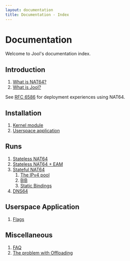 ```yaml
---
layout: documentation
title: Documentation - Index
---
```


# Documentation

Welcome to Jool's documentation index.

## Introduction

1. [What is NAT64?](intro-nat64.html)
2. [What is Jool?](intro-jool.html)

See <a href="https://tools.ietf.org/html/rfc6586" target="_blank">RFC 6586</a> for deployment experiences using NAT64.

## Installation

1. [Kernel module](mod-install.html)
2. [Userspace application](usr-install.html)

## Runs

1. [Stateless NAT64](mod-run-vanilla.html)
2. [Stateless NAT64 + EAM](mod-run-eam.html)
3. [Stateful NAT64](mod-run-stateful.html)
	1. [The IPv4 pool](op-pool4.html)
	2. [BIB](misc-bib.html)
	3. [Static Bindings](op-static-bindings.html)
4. [DNS64](op-dns64.html)

## Userspace Application

1. [Flags](usr-flags.html)

## Miscellaneous

1. [FAQ](misc-faq.html)
2. [The problem with Offloading](misc-offloading.html)

